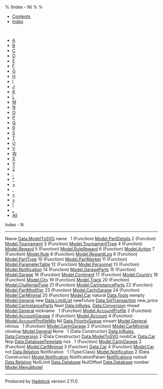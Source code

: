 % (Index - N)
% 
% 

-   [Contents](index.html)
-   [Index](doc-index.html)

 

-   [A](doc-index-A.html)
-   [B](doc-index-B.html)
-   [C](doc-index-C.html)
-   [D](doc-index-D.html)
-   [E](doc-index-E.html)
-   [F](doc-index-F.html)
-   [G](doc-index-G.html)
-   [H](doc-index-H.html)
-   [I](doc-index-I.html)
-   [J](doc-index-J.html)
-   [K](doc-index-K.html)
-   [L](doc-index-L.html)
-   [M](doc-index-M.html)
-   [N](doc-index-N.html)
-   [O](doc-index-O.html)
-   [P](doc-index-P.html)
-   [Q](doc-index-Q.html)
-   [R](doc-index-R.html)
-   [S](doc-index-S.html)
-   [T](doc-index-T.html)
-   [U](doc-index-U.html)
-   [V](doc-index-V.html)
-   [W](doc-index-W.html)
-   [X](doc-index-X.html)
-   [Y](doc-index-Y.html)
-   [Z](doc-index-Z.html)
-   [:](doc-index-58.html)
-   [\*](doc-index-42.html)
-   [+](doc-index-43.html)
-   [.](doc-index-46.html)
-   [\<](doc-index-60.html)
-   [=](doc-index-61.html)
-   [|](doc-index-124.html)
-   [\_](doc-index-95.html)
-   [All](doc-index-All.html)

Index - N

  ---------------------- ------------------------------------------------------------------------------------------
  Name                   [Data.ModelToSVG](Data-ModelToSVG.html#t:Name)
  name                    
  1 (Function)           [Model.PartDetails](Model-PartDetails.html#v:name)
  2 (Function)           [Model.Tournament](Model-Tournament.html#v:name)
  3 (Function)           [Model.TournamentType](Model-TournamentType.html#v:name)
  4 (Function)           [Model.Reward](Model-Reward.html#v:name)
  5 (Function)           [Model.RuleReward](Model-RuleReward.html#v:name)
  6 (Function)           [Model.Action](Model-Action.html#v:name)
  7 (Function)           [Model.Rule](Model-Rule.html#v:name)
  8 (Function)           [Model.RewardLog](Model-RewardLog.html#v:name)
  9 (Function)           [Model.PartType](Model-PartType.html#v:name)
  10 (Function)          [Model.PartMarket](Model-PartMarket.html#v:name)
  11 (Function)          [Model.ParameterTable](Model-ParameterTable.html#v:name)
  12 (Function)          [Model.Personnel](Model-Personnel.html#v:name)
  13 (Function)          [Model.Notification](Model-Notification.html#v:name)
  14 (Function)          [Model.GarageParts](Model-GarageParts.html#v:name)
  15 (Function)          [Model.Garage](Model-Garage.html#v:name)
  16 (Function)          [Model.Continent](Model-Continent.html#v:name)
  17 (Function)          [Model.Country](Model-Country.html#v:name)
  18 (Function)          [Model.City](Model-City.html#v:name)
  19 (Function)          [Model.Track](Model-Track.html#v:name)
  20 (Function)          [Model.ChallengeType](Model-ChallengeType.html#v:name)
  21 (Function)          [Model.CarInstanceParts](Model-CarInstanceParts.html#v:name)
  22 (Function)          [Model.PartModifier](Model-PartModifier.html#v:name)
  23 (Function)          [Model.CarInGarage](Model-CarInGarage.html#v:name)
  24 (Function)          [Model.CarMinimal](Model-CarMinimal.html#v:name)
  25 (Function)          [Model.Car](Model-Car.html#v:name)
  natural                [Data.Tools](Data-Tools.html#v:natural)
  nempty                 [Model.General](Model-General.html#v:nempty)
  new                    [Data.LimitList](Data-LimitList.html#v:new)
  newFuture              [Data.SqlTransaction](Data-SqlTransaction.html#v:newFuture)
  new\_price             [Model.CarInstanceParts](Model-CarInstanceParts.html#v:new_price)
  Next                   [Data.InRules](Data-InRules.html#v:Next), [Data.Conversion](Data-Conversion.html#v:Next)
  nhead                  [Model.General](Model-General.html#v:nhead)
  nickname                
  1 (Function)           [Model.AccountProfile](Model-AccountProfile.html#v:nickname)
  2 (Function)           [Model.AccountGarage](Model-AccountGarage.html#v:nickname)
  3 (Function)           [Model.Account](Model-Account.html#v:nickname)
  4 (Function)           [Model.AccountProfileMin](Model-AccountProfileMin.html#v:nickname)
  Nil                    [Data.PriorityQueue](Data-PriorityQueue.html#v:Nil)
  ninsert                [Model.General](Model-General.html#v:ninsert)
  nitrous                 
  1 (Function)           [Model.CarInGarage](Model-CarInGarage.html#v:nitrous)
  2 (Function)           [Model.CarMinimal](Model-CarMinimal.html#v:nitrous)
  nlookup                [Model.General](Model-General.html#v:nlookup)
  None                    
  1 (Data Constructor)   [Data.InRules](Data-InRules.html#v:None), [Data.Conversion](Data-Conversion.html#v:None)
  2 (Data Constructor)   [Data.ModelToSVG](Data-ModelToSVG.html#v:None)
  noobCar                [Data.Car](Data-Car.html#v:noobCar)
  Nop                    [Data.DatabaseTemplate](Data-DatabaseTemplate.html#v:Nop)
  nos                     
  1 (Function)           [Model.CarInGarage](Model-CarInGarage.html#v:nos)
  2 (Function)           [Model.CarMinimal](Model-CarMinimal.html#v:nos)
  3 (Function)           [Data.Car](Data-Car.html#v:nos)
  4 (Function)           [Model.Car](Model-Car.html#v:nos)
  not                    [Data.Relation](Data-Relation.html#v:not)
  Notification            
  1 (Type/Class)         [Model.Notification](Model-Notification.html#t:Notification)
  2 (Data Constructor)   [Model.Notification](Model-Notification.html#v:Notification)
  NotificationParam      [Notifications](Notifications.html#t:NotificationParam)
  notnull                [Data.Relation](Data-Relation.html#v:notnull)
  NullLimit              [Data.Database](Data-Database.html#v:NullLimit)
  NullOffset             [Data.Database](Data-Database.html#v:NullOffset)
  number                 [Model.MenuModel](Model-MenuModel.html#v:number)
  ---------------------- ------------------------------------------------------------------------------------------

Produced by [Haddock](http://www.haskell.org/haddock/) version 2.11.0
